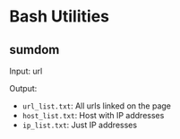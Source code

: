 Bash Utilities
==============

sumdom
------

Input: url

Output:

*   `url_list.txt`: All urls linked on the page
*   `host_list.txt`: Host with IP addresses
*   `ip_list.txt`: Just IP addresses
